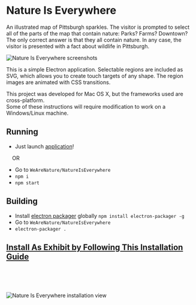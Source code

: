 # <a name="natureiseverywhere"></a>Nature Is Everywhere

An illustrated map of Pittsburgh sparkles. The visitor is prompted to select all of the parts of the map that contain nature: Parks? Farms? Downtown? The only correct answer is that they all contain nature. In any case, the visitor is presented with a fact about wildlife in Pittsburgh.

![Nature Is Everywhere screenshots](https://github.com/CMP-Studio/WeAreNature/blob/master/_Images/NatureIsEverywhere_Screens.png)

This is a simple Electron application. Selectable regions are included as SVG, which allows you to create touch targets of any shape. The region images are animated with CSS transitions. 

This project was developed for Mac OS X, but the frameworks used are cross-platform. <br/>
Some of these instructions will require modification to work on a Windows/Linux machine.


## Running

* Just launch [application](https://github.com/CMP-Studio/WeAreNature/tree/master/NatureIsEverywhere/nature-is-everywhere-darwin-x64)!

&nbsp;&nbsp;&nbsp;&nbsp;OR

* Go to ```WeAreNature/NatureIsEverywhere```
* ```npm i```
* ```npm start```

## Building
* Install [electron packager](https://github.com/electron-userland/electron-packager) globally ```npm install electron-packager -g```
* Go to ```WeAreNature/NatureIsEverywhere```
* ```electron-packager .```

## [Install As Exhibit by Following This Installation Guide](https://github.com/CMP-Studio/InstallationComputers)

<br/>
<br/>
<br/>

![Nature Is Everywhere installation view](https://github.com/CMP-Studio/WeAreNature/blob/master/_Images/NatureIsEverywhere_Wide.jpg)

 

